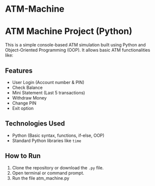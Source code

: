 # ATM-Machine

#  ATM Machine Project (Python)

This is a simple console-based ATM simulation built using Python and Object-Oriented Programming (OOP). It allows basic ATM functionalities like:

##  Features
- User Login (Account number & PIN)
- Check Balance
- Mini Statement (Last 5 transactions)
- Withdraw Money
- Change PIN
- Exit option

##  Technologies Used
- Python (Basic syntax, functions, if-else, OOP)
- Standard Python libraries like `time`

##  How to Run
1. Clone the repository or download the `.py` file.
2. Open terminal or command prompt.
3. Run the file  atm_machine.py
